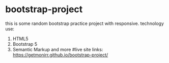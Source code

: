 # bootstrap-project

this is some random bootstrap practice project with responsive.
technology use:
1. HTML5
2. Bootstrap 5
3. Semantic Markup
and more
#live site links:
https://getmonirr.github.io/bootstrap-project/
